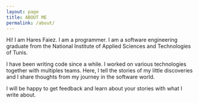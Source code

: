 ```yaml
---
layout: page
title: ABOUT ME
permalink: /about/
---
```


Hi! I am Hares Faiez. I am a programmer.
I am a software engineering graduate from the National Institute of Applied Sciences
and Technologies of Tunis.

I have been writing code since a while.
I worked on various technologies together with multiples teams.
Here, I tell the stories of my little discoveries
and I share thoughts from my journey in the software world.

I will be happy to get feedback
and learn about your stories with what I write about.
